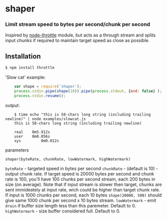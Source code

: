shaper
======

### Limit stream speed to bytes per second/chunk per second

Inspired by [node-throttle][nt] module, but acts as a through stream and splits input chunks if required to maintain target speed as close as possible.

Installation
------------

``` bash
$ npm install throttle
```


'Slow cat' example:

```js
    var shape = require('shaper');
    process.stdin.pipe(shape(10)).pipe(process.stdout, {end: false} );
    process.stdin.resume();
```

output:  

```
    $ time echo "this is 58-chars long string (including trailing newline)" | node examples/slowcat.js 
    this is 58-chars long string (including trailing newline)

    real	0m5.912s
    user	0m0.056s
    sys	        0m0.012s
```

parameters
 
    shaper(byteRate, chunkRate, lowWatermark, highWatermark)
  
`byteRate` - targeted speed in bytes per second
`chunkRate` - (default is 10) - output chunk rate. If target speed is 20000 bytes per second and chunk rate is 100, you'll have 100 chunks per second stream, each 200 bytes in size (on average). Note that if input stream is slower then target, chunks are sent immideately at input rate, wich could be higher than target chunk rate. If input is 1000 chunks per second, each 10 bytes `shape(20000, 500)` should give same 1000 chunk per second x 10 bytes stream.
`lowWatermark` - emit `drain` if buffer size length less than this paremeter. Default to 0.
`highWatermark` - size buffer considered full. Default to 0.  


[nt]: https://github.com/TooTallNate/node-throttle

